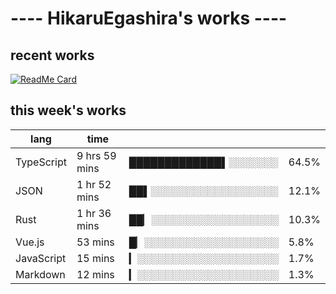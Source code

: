 # ---- HikaruEgashira's works ----

## recent works

[![ReadMe Card](https://github-readme-stats.vercel.app/api/pin/?username=twin-te&repo=twinte-front)](https://github.com/twin-te/twinte-front)

## this week's works

| lang        | time           |                       |        |
| ----------- | -------------- | --------------------- | ------ |
| TypeScript  | 9 hrs 59 mins  | █████████████▌░░░░░░░ |  64.5% |
| JSON        | 1 hr 52 mins   | ██▌░░░░░░░░░░░░░░░░░░ |  12.1% |
| Rust        | 1 hr 36 mins   | ██▏░░░░░░░░░░░░░░░░░░ |  10.3% |
| Vue.js      | 53 mins        | █▏░░░░░░░░░░░░░░░░░░░ |   5.8% |
| JavaScript  | 15 mins        | ▎░░░░░░░░░░░░░░░░░░░░ |   1.7% |
| Markdown    | 12 mins        | ▎░░░░░░░░░░░░░░░░░░░░ |   1.3% |
